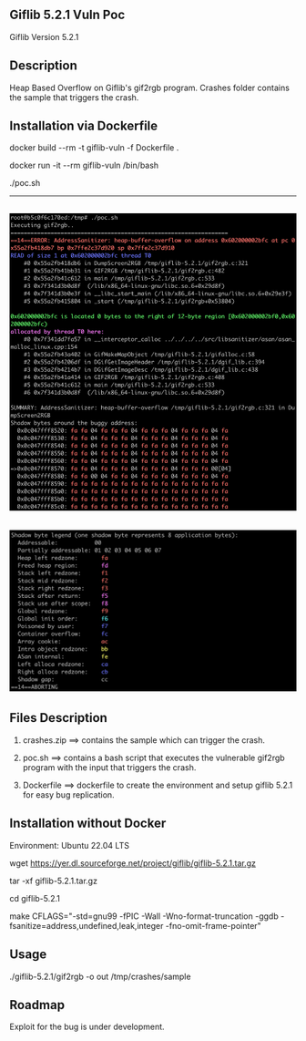 ## Giflib 5.2.1 Vuln Poc
Giflib Version 5.2.1

## Description
Heap Based Overflow on Giflib's gif2rgb program. Crashes folder contains the sample that triggers the crash. 

## Installation via Dockerfile
docker build --rm -t giflib-vuln -f Dockerfile .

docker run -it --rm giflib-vuln /bin/bash

./poc.sh

------------------------------------------------
![Crash](crash1.png)
------------------------------------------------
![Output](output.png)
------------------------------------------------

## Files Description
1. crashes.zip ==>  contains the sample which can trigger the crash.

2. poc.sh ==> contains a bash script that executes the vulnerable gif2rgb program with the input that triggers the crash.

3. Dockerfile ==> dockerfile to create the environment and setup giflib 5.2.1 for easy bug replication.



## Installation without Docker
Environment: Ubuntu 22.04 LTS

wget https://yer.dl.sourceforge.net/project/giflib/giflib-5.2.1.tar.gz

tar -xf giflib-5.2.1.tar.gz

cd giflib-5.2.1

make CFLAGS="-std=gnu99 -fPIC -Wall -Wno-format-truncation -ggdb -fsanitize=address,undefined,leak,integer -fno-omit-frame-pointer"

## Usage
./giflib-5.2.1/gif2rgb -o out /tmp/crashes/sample

## Roadmap
Exploit for the bug is under development.

